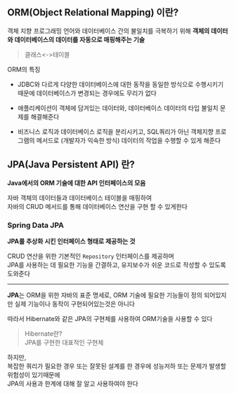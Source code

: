 ## ORM(Object Relational Mapping) 이란?

객체 지향 프로그래밍 언어와 데이터베이스 간의 불일치를 극복하기 위해
**객체의 데이터와 데이터베이스의 데이터를 자동으로 매핑해주는 기술**

> 클래스<->테이블

ORM의 특징

- JDBC와 다르게 다양한 데이터베이스에 대한 동작을 동일한 방식으로 수행시키기 때문에 데이터베이스가 변경되는 경우에도 무리가 없다

- 애플리케이션이 객체에 담겨있는 데이터와, 데이터베이스 데이터의 타입 불일치 문제를 해결해준다

- 비즈니스 로직과 데이터베이스 로직을 분리시키고, SQL쿼리가 아닌 객체지향 프로그램의 메서드로 (개발자가 익숙한 방식) 데이터의 작업을 수행할 수 있게 해준다

## JPA(Java Persistent API) 란?

**Java에서의 ORM 기술에 대한 API 인터페이스의 모음**

자바 객체의 데이터들과 데이터베이스 테이블을 매핑하여  
자바의 CRUD 메서드를 통해 데이터베이스 연산을 구현 할 수 있게한다

### Spring Data JPA

**JPA를 추상화 시킨 인터페이스 형태로 제공하는 것**

CRUD 연산을 위한 기본적인 `Repository` 인터페이스를 제공하며  
JPA를 사용하는 데 필요한 기능을 간결하고, 유지보수가 쉬운 코드로 작성할 수 있도록 도와준다

---

**JPA**는 ORM을 위한 자바의 표준 명세로, ORM 기술에 필요한 기능들이 정의 되어있지만 실제 기능이나 동작이 구현되어있는것은 아니다

따라서 Hibernate와 같은 JPA의 구현체를 사용하여 ORM기술을 사용할 수 있다

> Hibernate란?  
>  JPA를 구현한 대표적인 구현체

하지만,  
복잡한 쿼리가 필요한 경우 또는 잘못된 설계를 한 경우에 성능저하 또는 문제가 발생할 위험성이 있기때문에  
JPA의 사용과 한계에 대해 잘 알고 사용하여야 한다
